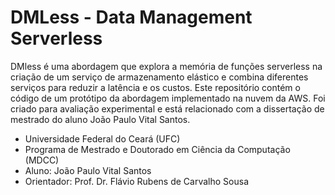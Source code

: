 # DMLess - Data Management Serverless

DMless é uma abordagem que explora a memória de funções serverless na criação de um serviço de armazenamento elástico e combina diferentes serviços para reduzir a latência e os custos. Este repositório contém o código de um protótipo da abordagem implementado na nuvem da AWS. Foi criado para avaliação experimental e está relacionado com a dissertação de mestrado do aluno João Paulo Vital Santos.

- Universidade Federal do Ceará (UFC)
- Programa de Mestrado e Doutorado em Ciência da Computação (MDCC)
- Aluno: João Paulo Vital Santos
- Orientador: Prof. Dr. Flávio Rubens de Carvalho Sousa
